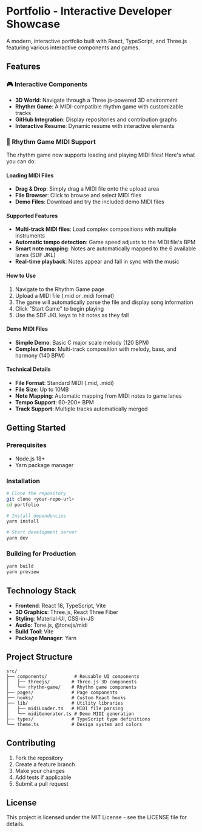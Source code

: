 # Portfolio - Interactive Developer Showcase

A modern, interactive portfolio built with React, TypeScript, and Three.js featuring various interactive components and games.

## Features

### 🎮 Interactive Components
- **3D World**: Navigate through a Three.js-powered 3D environment
- **Rhythm Game**: A MIDI-compatible rhythm game with customizable tracks
- **GitHub Integration**: Display repositories and contribution graphs
- **Interactive Resume**: Dynamic resume with interactive elements

### 🎵 Rhythm Game MIDI Support

The rhythm game now supports loading and playing MIDI files! Here's what you can do:

#### Loading MIDI Files
- **Drag & Drop**: Simply drag a MIDI file onto the upload area
- **File Browser**: Click to browse and select MIDI files
- **Demo Files**: Download and try the included demo MIDI files

#### Supported Features
- **Multi-track MIDI files**: Load complex compositions with multiple instruments
- **Automatic tempo detection**: Game speed adjusts to the MIDI file's BPM
- **Smart note mapping**: Notes are automatically mapped to the 6 available lanes (SDF JKL)
- **Real-time playback**: Notes appear and fall in sync with the music

#### How to Use
1. Navigate to the Rhythm Game page
2. Upload a MIDI file (.mid or .midi format)
3. The game will automatically parse the file and display song information
4. Click "Start Game" to begin playing
5. Use the SDF JKL keys to hit notes as they fall

#### Demo MIDI Files
- **Simple Demo**: Basic C major scale melody (120 BPM)
- **Complex Demo**: Multi-track composition with melody, bass, and harmony (140 BPM)

#### Technical Details
- **File Format**: Standard MIDI (.mid, .midi)
- **File Size**: Up to 10MB
- **Note Mapping**: Automatic mapping from MIDI notes to game lanes
- **Tempo Support**: 60-200+ BPM
- **Track Support**: Multiple tracks automatically merged

## Getting Started

### Prerequisites
- Node.js 18+ 
- Yarn package manager

### Installation
```bash
# Clone the repository
git clone <your-repo-url>
cd portfolio

# Install dependencies
yarn install

# Start development server
yarn dev
```

### Building for Production
```bash
yarn build
yarn preview
```

## Technology Stack

- **Frontend**: React 18, TypeScript, Vite
- **3D Graphics**: Three.js, React Three Fiber
- **Styling**: Material-UI, CSS-in-JS
- **Audio**: Tone.js, @tonejs/midi
- **Build Tool**: Vite
- **Package Manager**: Yarn

## Project Structure

```
src/
├── components/          # Reusable UI components
│   ├── threejs/        # Three.js 3D components
│   └── rhythm-game/    # Rhythm game components
├── pages/              # Page components
├── hooks/              # Custom React hooks
├── lib/                # Utility libraries
│   ├── midiLoader.ts   # MIDI file parsing
│   └── midiGenerator.ts # Demo MIDI generation
├── types/              # TypeScript type definitions
└── theme.ts            # Design system and colors
```

## Contributing

1. Fork the repository
2. Create a feature branch
3. Make your changes
4. Add tests if applicable
5. Submit a pull request

## License

This project is licensed under the MIT License - see the LICENSE file for details.
